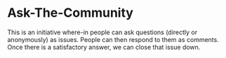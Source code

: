 # Ask-The-Community
This is an initiative where-in people can ask questions (directly or anonymously) as issues. People can then respond to them as comments. Once there is a satisfactory answer, we can close that issue down.
